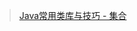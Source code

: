 >[Java常用类库与技巧 - 集合](https://blog.csdn.net/qq_34305127/article/details/104737285?utm_source=app,groupmessage)

